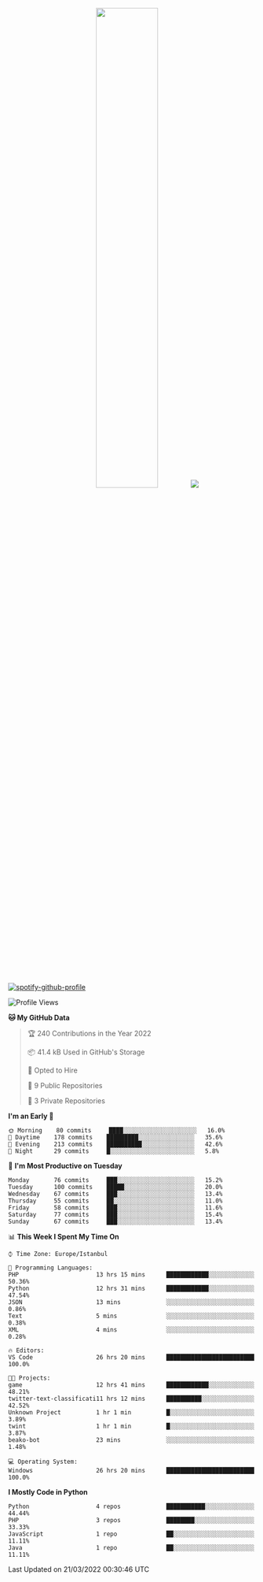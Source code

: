 <p align="center">
  <img height="50%" width="auto" src ="https://github-readme-stats.vercel.app/api/top-langs/?username=3nws&layout=compact&hide_border=true&theme=darcula&bg_color=00000000&langs_count=6&hide=jupyter%20notebook,tex,css,ejs,gherkin,mustache,shell,procfile">
  <img src ="https://github-readme-streak-stats.herokuapp.com?user=3nws&theme=darcula&hide_border=true&background=FFFFFF00">
  <br>
  <br>
</p>
  
[![spotify-github-profile](https://spotify-github-profile.vercel.app/api/view?uid=6ina68mkaqzvpogcq1v51dp37&cover_image=true&theme=novatorem&bar_color=ff0a0a&bar_color_cover=true)](https://spotify-github-profile.vercel.app/api/view?uid=6ina68mkaqzvpogcq1v51dp37&redirect=true)

<!--START_SECTION:waka-->
![Profile Views](http://img.shields.io/badge/Profile%20Views-1-blue)

**🐱 My GitHub Data** 

> 🏆 240 Contributions in the Year 2022
 > 
> 📦 41.4 kB Used in GitHub's Storage 
 > 
> 💼 Opted to Hire
 > 
> 📜 9 Public Repositories 
 > 
> 🔑 3 Private Repositories  
 > 
**I'm an Early 🐤** 

```text
🌞 Morning    80 commits     ████░░░░░░░░░░░░░░░░░░░░░   16.0% 
🌆 Daytime    178 commits    █████████░░░░░░░░░░░░░░░░   35.6% 
🌃 Evening    213 commits    ██████████░░░░░░░░░░░░░░░   42.6% 
🌙 Night      29 commits     █░░░░░░░░░░░░░░░░░░░░░░░░   5.8%

```
📅 **I'm Most Productive on Tuesday** 

```text
Monday       76 commits     ███░░░░░░░░░░░░░░░░░░░░░░   15.2% 
Tuesday      100 commits    █████░░░░░░░░░░░░░░░░░░░░   20.0% 
Wednesday    67 commits     ███░░░░░░░░░░░░░░░░░░░░░░   13.4% 
Thursday     55 commits     ██░░░░░░░░░░░░░░░░░░░░░░░   11.0% 
Friday       58 commits     ███░░░░░░░░░░░░░░░░░░░░░░   11.6% 
Saturday     77 commits     ███░░░░░░░░░░░░░░░░░░░░░░   15.4% 
Sunday       67 commits     ███░░░░░░░░░░░░░░░░░░░░░░   13.4%

```


📊 **This Week I Spent My Time On** 

```text
⌚︎ Time Zone: Europe/Istanbul

💬 Programming Languages: 
PHP                      13 hrs 15 mins      ████████████░░░░░░░░░░░░░   50.36% 
Python                   12 hrs 31 mins      ████████████░░░░░░░░░░░░░   47.54% 
JSON                     13 mins             ░░░░░░░░░░░░░░░░░░░░░░░░░   0.86% 
Text                     5 mins              ░░░░░░░░░░░░░░░░░░░░░░░░░   0.38% 
XML                      4 mins              ░░░░░░░░░░░░░░░░░░░░░░░░░   0.28%

🔥 Editors: 
VS Code                  26 hrs 20 mins      █████████████████████████   100.0%

🐱‍💻 Projects: 
game                     12 hrs 41 mins      ████████████░░░░░░░░░░░░░   48.21% 
twitter-text-classificati11 hrs 12 mins      ██████████░░░░░░░░░░░░░░░   42.52% 
Unknown Project          1 hr 1 min          █░░░░░░░░░░░░░░░░░░░░░░░░   3.89% 
twint                    1 hr 1 min          █░░░░░░░░░░░░░░░░░░░░░░░░   3.87% 
beako-bot                23 mins             ░░░░░░░░░░░░░░░░░░░░░░░░░   1.48%

💻 Operating System: 
Windows                  26 hrs 20 mins      █████████████████████████   100.0%

```

**I Mostly Code in Python** 

```text
Python                   4 repos             ███████████░░░░░░░░░░░░░░   44.44% 
PHP                      3 repos             ████████░░░░░░░░░░░░░░░░░   33.33% 
JavaScript               1 repo              ██░░░░░░░░░░░░░░░░░░░░░░░   11.11% 
Java                     1 repo              ██░░░░░░░░░░░░░░░░░░░░░░░   11.11%

```



 Last Updated on 21/03/2022 00:30:46 UTC
<!--END_SECTION:waka-->

<!--
**3nws/3nws** is a ✨ _special_ ✨ repository because its `README.md` (this file) appears on your GitHub profile.

Here are some ideas to get you started:

- 🔭 I’m currently working on ...
- 🌱 I’m currently learning ...
- 👯 I’m looking to collaborate on ...
- 🤔 I’m looking for help with ...
- 💬 Ask me about ...
- 📫 How to reach me: ...
- 😄 Pronouns: ...
- ⚡ Fun fact: ...
-->
